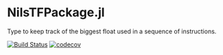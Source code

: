 # NilsTFPackage.jl

Type to keep track of the biggest float used in a sequence of instructions.

[![Build Status](https://travis-ci.com/RykteT/NilsTFPackage.jl.svg?branch=master)](https://travis-ci.com/RykteT/NilsTFPackage.jl)
[![codecov](https://codecov.io/gh/RykteT/NilsTFPackage.jl/branch/master/graph/badge.svg)](https://codecov.io/gh/RykteT/NilsTFPackage.jl)
